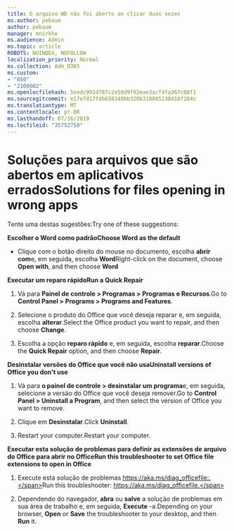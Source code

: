 ```yaml
---
title: O arquivo WD não foi aberto ao clicar duas vezes
ms.author: pebaum
author: pebaum
manager: mnirkhe
ms.audience: Admin
ms.topic: article
ROBOTS: NOINDEX, NOFOLLOW
localization_priority: Normal
ms.collection: Adm_O365
ms.custom:
- "850"
- "2100002"
ms.openlocfilehash: 5eedc991d787c2e50d9f92eae3acf4fa367c08f1
ms.sourcegitcommit: e17e7d17fdb638349bb320b318085138d18f284c
ms.translationtype: MT
ms.contentlocale: pt-BR
ms.lasthandoff: 07/16/2019
ms.locfileid: "35752750"
---
```

# <a name="solutions-for-files-opening-in-wrong-apps"></a><span data-ttu-id="94eae-102">Soluções para arquivos que são abertos em aplicativos errados</span><span class="sxs-lookup"><span data-stu-id="94eae-102">Solutions for files opening in wrong apps</span></span>

<span data-ttu-id="94eae-103">Tente uma destas sugestões:</span><span class="sxs-lookup"><span data-stu-id="94eae-103">Try one of these suggestions:</span></span>

<span data-ttu-id="94eae-104">**Escolher o Word como padrão**</span><span class="sxs-lookup"><span data-stu-id="94eae-104">**Choose Word as the default**</span></span>

* <span data-ttu-id="94eae-105">Clique com o botão direito do mouse no documento, escolha **abrir com**e, em seguida, escolha **Word**</span><span class="sxs-lookup"><span data-stu-id="94eae-105">Right-click on the document, choose **Open with**, and then choose **Word**</span></span>

<span data-ttu-id="94eae-106">**Executar um reparo rápido**</span><span class="sxs-lookup"><span data-stu-id="94eae-106">**Run a Quick Repair**</span></span>

1. <span data-ttu-id="94eae-107">Vá para **Painel de controle > Programas > Programas e Recursos**.</span><span class="sxs-lookup"><span data-stu-id="94eae-107">Go to **Control Panel > Programs > Programs and Features**.</span></span>

2. <span data-ttu-id="94eae-108">Selecione o produto do Office que você deseja reparar e, em seguida, escolha **alterar**.</span><span class="sxs-lookup"><span data-stu-id="94eae-108">Select the Office product you want to repair, and then choose **Change**.</span></span>

3. <span data-ttu-id="94eae-109">Escolha a opção **reparo rápido** e, em seguida, escolha **reparar**.</span><span class="sxs-lookup"><span data-stu-id="94eae-109">Choose the **Quick Repair** option, and then choose **Repair**.</span></span>

<span data-ttu-id="94eae-110">**Desinstalar versões do Office que você não usa**</span><span class="sxs-lookup"><span data-stu-id="94eae-110">**Uninstall versions of Office you don't use**</span></span>

1. <span data-ttu-id="94eae-111">Vá para **o painel de controle > desinstalar um programa**e, em seguida, selecione a versão do Office que você deseja remover.</span><span class="sxs-lookup"><span data-stu-id="94eae-111">Go to **Control Panel > Uninstall a Program**, and then select the version of Office you want to remove.</span></span>

2. <span data-ttu-id="94eae-112">Clique em **Desinstalar**.</span><span class="sxs-lookup"><span data-stu-id="94eae-112">Click **Uninstall**.</span></span>

3. <span data-ttu-id="94eae-113">Restart your computer.</span><span class="sxs-lookup"><span data-stu-id="94eae-113">Restart your computer.</span></span>

<span data-ttu-id="94eae-114">**Executar esta solução de problemas para definir as extensões de arquivo do Office para abrir no Office**</span><span class="sxs-lookup"><span data-stu-id="94eae-114">**Run this troubleshooter to set Office file extensions to open in Office**</span></span>

1. <span data-ttu-id="94eae-115">Execute esta solução de problemas https://aka.ms/diag_officefile:.</span><span class="sxs-lookup"><span data-stu-id="94eae-115">Run this troubleshooter: https://aka.ms/diag_officefile.</span></span>

2. <span data-ttu-id="94eae-116">Dependendo do navegador, **abra** ou **salve** a solução de problemas em sua área de trabalho e, em seguida, **Execute** -a.</span><span class="sxs-lookup"><span data-stu-id="94eae-116">Depending on your browser, **Open** or **Save** the troubleshooter to your desktop, and then **Run** it.</span></span>
